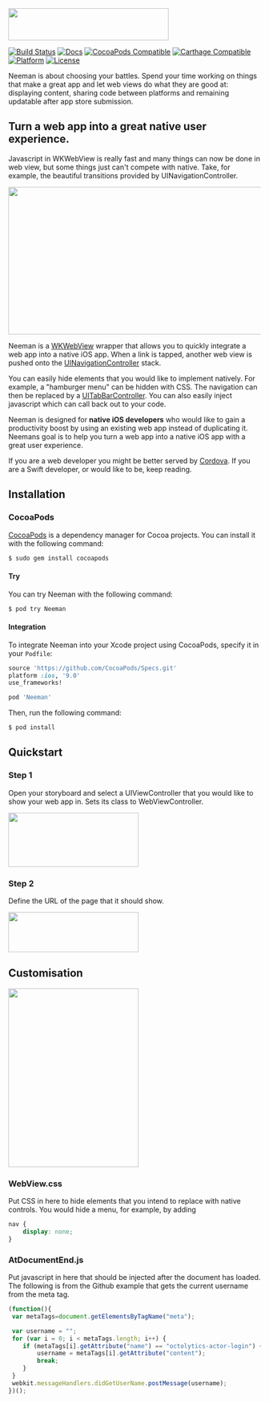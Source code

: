 <img src="http://intellum.github.io/neeman/images/Logo.png" width="320" height="64" />

[![Build Status](https://travis-ci.org/intellum/neeman.svg)](https://travis-ci.org/intellum/neeman)
[![Docs](https://img.shields.io/cocoapods/metrics/doc-percent/Neeman.svg)](http://cocoadocs.org/docsets/Neeman)
[![CocoaPods Compatible](https://img.shields.io/cocoapods/v/Neeman.svg)](https://img.shields.io/cocoapods/v/Neeman.svg)
[![Carthage Compatible](https://img.shields.io/badge/Carthage-compatible-4BC51D.svg?style=flat)](https://github.com/Carthage/Carthage)
[![Platform](https://img.shields.io/cocoapods/p/Neeman.svg?style=flat)](http://cocoadocs.org/docsets/Neeman)
[![License](https://img.shields.io/cocoapods/l/Neeman.svg?style=flat)](https://raw.githubusercontent.com/intellum/neeman/master/LICENSE)

Neeman is about choosing your battles. Spend your time working on things that make a great app and let web views do what they are good at: displaying content, sharing code between platforms and remaining updatable after app store submission.

## Turn a web app into a great native user experience.

Javascript in WKWebView is really fast and many things can now be done in web view, but some things just can't compete with native. Take, for example, the beautiful transitions provided by UINavigationController.

<img src="http://intellum.github.io/neeman/images/Navigation.gif" width="540" height="294" />


Neeman is a [WKWebView](https://developer.apple.com/library/ios/documentation/WebKit/Reference/WKWebView_Ref/) wrapper that allows you to quickly integrate a web app into a native iOS app. When a link is tapped, another web view is pushed onto the [UINavigationController](https://developer.apple.com/library/ios/documentation/UIKit/Reference/UINavigationController_Class/) stack.

You can easily hide elements that you would like to implement natively. For example, a "hamburger menu" can be hidden with CSS. The navigation can then be replaced by a [UITabBarController](https://developer.apple.com/library/ios/documentation/UIKit/Reference/UITabBarController_Class/). You can also easily inject javascript which can call back out to your code. 

Neeman is designed for **native iOS developers** who would like to gain a productivity boost by using an existing web app instead of duplicating it. Neemans goal is to help you turn a web app into a native iOS app with a great user experience.

If you are a web developer you might be better served by [Cordova](https://cordova.apache.org/). If you are a Swift developer, or would like to be, keep reading.

## Installation

### CocoaPods

[CocoaPods](http://cocoapods.org) is a dependency manager for Cocoa projects. You can install it with the following command:

```bash
$ sudo gem install cocoapods
```

#### Try

You can try Neeman with the following command:

```bash
$ pod try Neeman
```

#### Integration

To integrate Neeman into your Xcode project using CocoaPods, specify it in your `Podfile`:

```ruby
source 'https://github.com/CocoaPods/Specs.git'
platform :ios, '9.0'
use_frameworks!

pod 'Neeman'
```

Then, run the following command:

```bash
$ pod install
```

## Quickstart

### Step 1
Open your storyboard and select a UIViewController that you would like to show your web app in. Sets its class to WebViewController.

<img src="http://intellum.github.io/neeman/images/Step-1.png" width="260" height="108" />

### Step 2
Define the URL of the page that it should show.

<img src="http://intellum.github.io/neeman/images/Step-2.png" width="260" height="80" />

## Customisation
<img src="http://intellum.github.io/neeman/images/ProjectNavigator.png" width="260" height="356" />

### WebView.css
Put CSS in here to hide elements that you intend to replace with native controls. You would hide a menu, for example, by adding

```CSS
nav {
    display: none;
}

```

### AtDocumentEnd.js
Put javascript in here that should be injected after the document has loaded. The following is from the Github example that gets the current username from the meta tag.

```javascript
(function(){
 var metaTags=document.getElementsByTagName("meta");

 var username = "";
 for (var i = 0; i < metaTags.length; i++) {
    if (metaTags[i].getAttribute("name") == "octolytics-actor-login") {
        username = metaTags[i].getAttribute("content");
        break;
    }
 }
 webkit.messageHandlers.didGetUserName.postMessage(username);
})();
```
